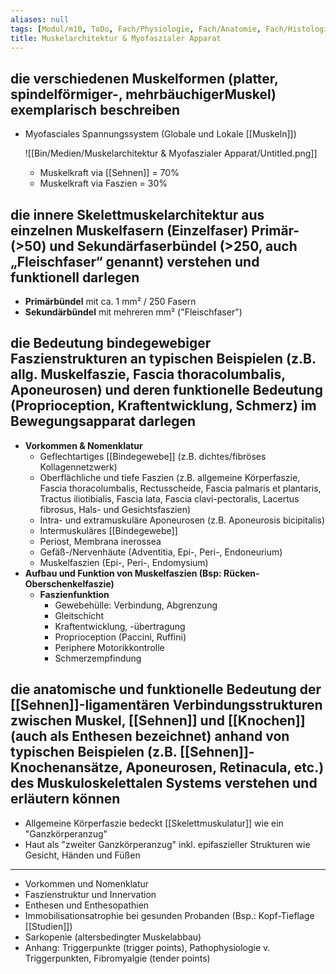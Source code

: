 ```yaml
---
aliases: null
tags: [Modul/m10, ToDo, Fach/Physiologie, Fach/Anatomie, Fach/Histologie]
title: Muskelarchitektur & Myofaszialer Apparat
---
```

## die verschiedenen Muskelformen (platter, spindelförmiger-, mehrbäuchigerMuskel) exemplarisch beschreiben

- Myofasciales Spannungssystem (Globale und Lokale [[Muskeln]])

    ![[Bin/Medien/Muskelarchitektur & Myofaszialer Apparat/Untitled.png]]

    - Muskelkraft via [[Sehnen]] = 70%
    - Muskelkraft via Faszien = 30%

## die innere Skelettmuskelarchitektur aus einzelnen Muskelfasern (Einzelfaser) Primär- (>50) und Sekundärfaserbündel (>250, auch „Fleischfaser“ genannt) verstehen und funktionell darlegen

- **Primärbündel** mit ca. 1 mm² / 250 Fasern
- **Sekundärbündel** mit mehreren mm² ("Fleischfaser")

## die Bedeutung bindegewebiger Faszienstrukturen an typischen Beispielen (z.B. allg. Muskelfaszie, Fascia thoracolumbalis, Aponeurosen) und deren funktionelle Bedeutung (Proprioception, Kraftentwicklung, Schmerz) im Bewegungsapparat darlegen

- **Vorkommen & Nomenklatur**
    - Geflechtartiges [[Bindegewebe]] (z.B. dichtes/fibröses Kollagennetzwerk)
    - Oberflächliche und tiefe Faszien (z.B. allgemeine Körperfaszie, Fascia thoracolumbalis, Rectusscheide, Fascia palmaris et plantaris, Tractus iliotibialis, Fascia lata, Fascia clavi-pectoralis, Lacertus fibrosus, Hals- und Gesichtsfaszien)
    - Intra- und extramuskuläre Aponeurosen (z.B. Aponeurosis bicipitalis)
    - Intermuskuläres [[Bindegewebe]]
    - Periost, Membrana inerossea
    - Gefäß-/Nervenhäute (Adventitia, Epi-, Peri-, Endoneurium)
    - Muskelfaszien (Epi-, Peri-, Endomysium)
- **Aufbau und Funktion von Muskelfaszien (Bsp: Rücken- Oberschenkelfaszie)**
    - **Faszienfunktion**
        - Gewebehülle: Verbindung, Abgrenzung
        - Gleitschicht
        - Kraftentwicklung, -übertragung
        - Proprioception (Paccini, Ruffini)
        - Periphere Motorikkontrolle
        - Schmerzempfindung

## die anatomische und funktionelle Bedeutung der [[Sehnen]]-ligamentären Verbindungsstrukturen zwischen Muskel, [[Sehnen]] und [[Knochen]] (auch als Enthesen bezeichnet) anhand von typischen Beispielen (z.B. [[Sehnen]]-Knochenansätze, Aponeurosen, Retinacula, etc.) des Muskuloskelettalen Systems verstehen und erläutern können

- Allgemeine Körperfaszie bedeckt [[Skelettmuskulatur]] wie ein "Ganzkörperanzug"
- Haut als "zweiter Ganzkörperanzug" inkl. epifaszieller Strukturen wie Gesicht, Händen und Füßen


---

- Vorkommen und Nomenklatur
- Faszienstruktur und Innervation
- Enthesen und Enthesopathien
- Immobilisationsatrophie bei gesunden Probanden (Bsp.: Kopf-Tieflage [[Studien]])
- Sarkopenie (altersbedingter Muskelabbau)
- Anhang: Triggerpunkte (trigger points), Pathophysiologie v. Triggerpunkten, Fibromyalgie (tender points)

